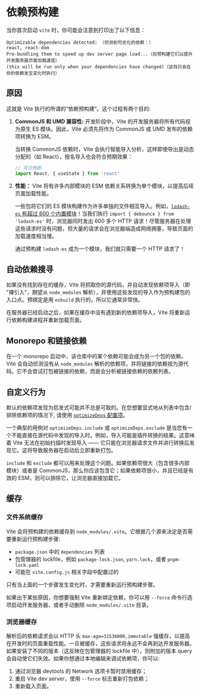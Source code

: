 # 依赖预构建

当你首次启动 `vite` 时，你可能会注意到打印出了以下信息：

```
Optimizable dependencies detected: （侦测到可优化的依赖：）
react, react-dom
Pre-bundling them to speed up dev server page load...（将预构建它们以提升开发服务器页面加载速度）
(this will be run only when your dependencies have changed)（这将只会在你的依赖发生变化时执行）
```

## 原因

这就是 Vite 执行的所谓的“依赖预构建”。这个过程有两个目的:

1. **CommonJS 和 UMD 兼容性:** 开发阶段中，Vite 的开发服务器将所有代码视为原生 ES 模块。因此，Vite 必须先将作为 CommonJS 或 UMD 发布的依赖项转换为 ESM。

   当转换 CommonJS 依赖时，Vite 会执行智能导入分析，这样即使导出是动态分配的（如 React），按名导入也会符合预期效果：

   ```js
   // 符合预期
   import React, { useState } from 'react'
   ```

2. **性能：** Vite 将有许多内部模块的 ESM 依赖关系转换为单个模块，以提高后续页面加载性能。

   一些包将它们的 ES 模块构建作为许多单独的文件相互导入。例如，[`lodash-es` 有超过 600 个内置模块](https://unpkg.com/browse/lodash-es/)！当我们执行 `import { debounce } from 'lodash-es'` 时，浏览器同时发出 600 多个 HTTP 请求！尽管服务器在处理这些请求时没有问题，但大量的请求会在浏览器端造成网络拥塞，导致页面的加载速度相当慢。

   通过预构建 `lodash-es` 成为一个模块，我们就只需要一个 HTTP 请求了！

## 自动依赖搜寻

如果没有找到存在的缓存，Vite 将抓取你的源代码，并自动发现依赖项导入（即
"裸引入"，期望从 `node_modules` 解析），并使用这些发现的导入作为预构建包的入口点。预绑定是用 `esbuild` 执行的，所以它通常非常快。

在服务器已经启动之后，如果在缓存中没有遇到新的依赖项导入，Vite 将重新运行依赖构建进程并重新加载页面。

## Monorepo 和链接依赖

在一个 monorepo 启动中，该仓库中的某个依赖可能会成为另一个包的依赖。Vite 会自动侦测没有从 `node_modules` 解析的依赖项，并将链接的依赖视为源代码。它不会尝试打包被链接的依赖，而是会分析被链接依赖的依赖列表。

## 自定义行为

默认的依赖项发现为启发式可能并不总是可取的。在您想要显式地从列表中包含/排除依赖项的情况下, 请使用 [`optimizeDeps` 配置项](/config/#依赖优化选项)。

一个典型的用例对 `optimizeDeps.include` 或 `optimizeDeps.exclude` 是当您有一个不能直接在源代码中发现的导入时。例如，导入可能是插件转换的结果。这意味着 Vite 无法在初始扫描时发现导入 —— 它只能在浏览器请求文件并进行转换后发现它。这将导致服务器在启动后立即重新打包。

`include` 和 `exclude` 都可以用来处理这个问题。如果依赖项很大（包含很多内部模块）或者是 CommonJS，那么你应该包含它；如果依赖项很小，并且已经是有效的 ESM，则可以排除它，让浏览器直接加载它。

## 缓存

### 文件系统缓存

Vite 会将预构建的依赖缓存到 `node_modules/.vite`。它根据几个源来决定是否需要重新运行预构建步骤:

- `package.json` 中的 `dependencies` 列表
- 包管理器的 lockfile，例如 `package-lock.json`, `yarn.lock`，或者 `pnpm-lock.yaml`
- 可能在 `vite.config.js` 相关字段中配置过的

只有当上面的一个步骤发生变化时，才需要重新运行预构建步骤。

如果出于某些原因，你想要强制 Vite 重新绑定依赖，你可以用 `--force` 命令行选项启动开发服务器，或者手动删除 `node_modules/.vite` 目录。

### 浏览器缓存

解析后的依赖请求会以 HTTP 头 `max-age=31536000,immutable` 强缓存，以提高在开发时的页面重载性能。一旦被缓存，这些请求将永远不会再到达开发服务器。如果安装了不同的版本（这反映在包管理器的 lockfile 中），则附加的版本 query 会自动使它们失效。如果你想通过本地编辑来调试依赖项，你可以:

1. 通过浏览器 devtools 的 Network 选项卡暂时禁用缓存；
2. 重启 Vite dev server，使用 `--force` 标志重新打包依赖；
3. 重新载入页面。
